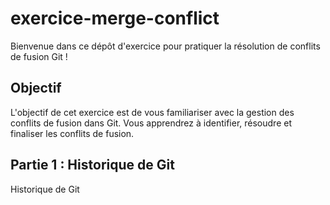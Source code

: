 # exercice-merge-conflict

Bienvenue dans ce dépôt d'exercice pour pratiquer la résolution de conflits de fusion Git !


## Objectif

L'objectif de cet exercice est de vous familiariser avec la gestion des conflits de fusion dans Git. Vous apprendrez à identifier, résoudre et finaliser les conflits de fusion.

## Partie 1 : Historique de Git

Historique de Git